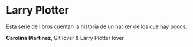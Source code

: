 # Larry Plotter

Esta serie de libros cuentan la historia de un hacker de los que hay pocos.

**Carolina Martinez**, Git lover & Larry Plotter lover
